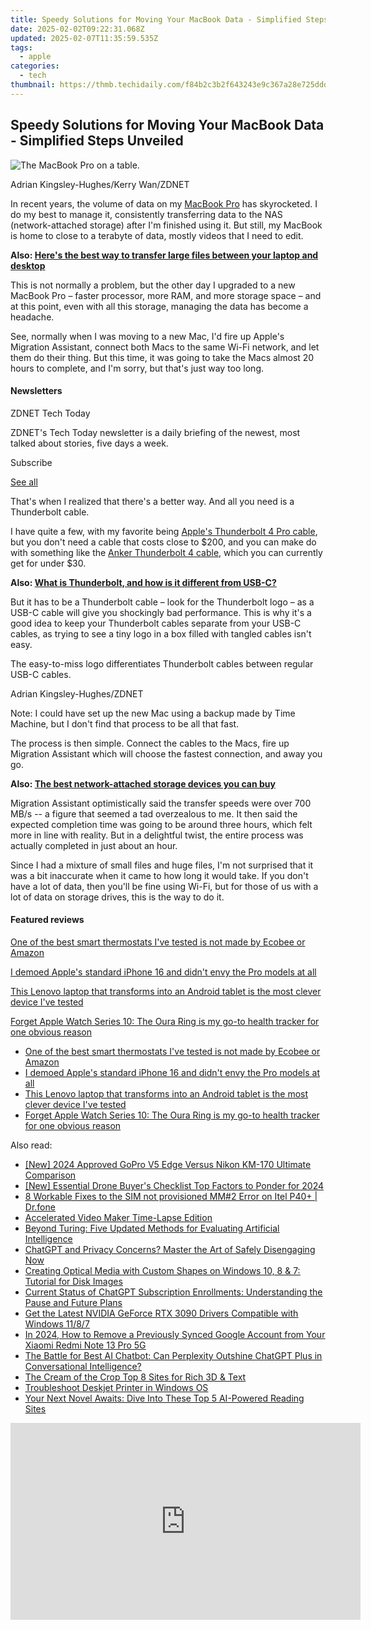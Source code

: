 ```yaml
---
title: Speedy Solutions for Moving Your MacBook Data - Simplified Steps Unveiled
date: 2025-02-02T09:22:31.068Z
updated: 2025-02-07T11:35:59.535Z
tags:
  - apple
categories:
  - tech
thumbnail: https://thmb.techidaily.com/f84b2c3b2f643243e9c367a28e725ddd1d16800a678efc068af4239160ee06bb.jpg
---
```


## Speedy Solutions for Moving Your MacBook Data - Simplified Steps Unveiled

![The MacBook Pro on a table.](https://www.zdnet.com/a/img/resize/6d063b3eb5c18bdc326b400ccf54d79715b84d15/2024/04/08/9d9172aa-db7b-4f71-be76-4db962ce1805/macbook-thunderbolt.jpg?auto=webp&width=1280)

Adrian Kingsley-Hughes/Kerry Wan/ZDNET

In recent years, the volume of data on my [MacBook Pro](https://apple.sjv.io/c/159047/435031/7613?&sharedid=zdnet&partnerpropertyid=1980086&u=https%3A%2F%2Fwww.apple.com%2Fmacbook-pro%2F&subId1=zd-%5F%5FCOM%5FCLICK%5FID%5F%5F-dtp) has skyrocketed. I do my best to manage it, consistently transferring data to the NAS (network-attached storage) after I'm finished using it. But still, my MacBook is home to close to a terabyte of data, mostly videos that I need to edit.

**Also: [Here's the best way to transfer large files between your laptop and desktop](https://www.zdnet.com/home-and-office/work-life/heres-the-best-way-to-transfer-large-files-between-your-laptop-and-desktop/)**

This is not normally a problem, but the other day I upgraded to a new MacBook Pro – faster processor, more RAM, and more storage space – and at this point, even with all this storage, managing the data has become a headache.

See, normally when I was moving to a new Mac, I'd fire up Apple's Migration Assistant, connect both Macs to the same Wi-Fi network, and let them do their thing. But this time, it was going to take the Macs almost 20 hours to complete, and I'm sorry, but that's just way too long.

#### Newsletters

ZDNET Tech Today

ZDNET's Tech Today newsletter is a daily briefing of the newest, most talked about stories, five days a week.

 Subscribe

[See all](https://www.zdnet.com/newsletters/)

That's when I realized that there's a better way. And all you need is a Thunderbolt cable. 

I have quite a few, with my favorite being [Apple's Thunderbolt 4 Pro cable](https://buy.geni.us/Proxy.ashx?TSID=368250&GR%5FURL=https%3A%2F%2Fwww.amazon.com%2FApple-MWP02AM-A-Thunderbolt-Cable%2Fdp%2FB09V4923GP%3Ftag%3Dzd-buy-button-20%26ascsubtag%3D%5F%5FCOM%5FCLICK%5FID%5F%5F%7C76faaf0e-55fd-44a4-be8a-2d0bc658358f%7Cdtp&dtb=1), but you don't need a cable that costs close to $200, and you can make do with something like the [Anker Thunderbolt 4 cable](https://buy.geni.us/Proxy.ashx?TSID=368250&GR%5FURL=https%3A%2F%2Fwww.amazon.com%2FAnker-Thunderbolt-Supports-Transfer-Certified%2Fdp%2FB095KSL2B9%3Ftag%3Dzd-buy-button-20%26ascsubtag%3D%5F%5FCOM%5FCLICK%5FID%5F%5F%7C76faaf0e-55fd-44a4-be8a-2d0bc658358f%7Cdtp&dtb=1), which you can currently get for under $30.

**Also: [What is Thunderbolt, and how is it different from USB-C?](https://www.zdnet.com/article/what-is-thunderbolt-and-how-is-it-different-from-usb-c/)**

But it has to be a Thunderbolt cable – look for the Thunderbolt logo – as a USB-C cable will give you shockingly bad performance. This is why it's a good idea to keep your Thunderbolt cables separate from your USB-C cables, as trying to see a tiny logo in a box filled with tangled cables isn't easy.

The easy-to-miss logo differentiates Thunderbolt cables between regular USB-C cables.

Adrian Kingsley-Hughes/ZDNET

Note: I could have set up the new Mac using a backup made by Time Machine, but I don't find that process to be all that fast.

The process is then simple. Connect the cables to the Macs, fire up Migration Assistant which will choose the fastest connection, and away you go. 

**Also: [The best network-attached storage devices you can buy](https://www.zdnet.com/article/best-network-attached-storage/)**

Migration Assistant optimistically said the transfer speeds were over 700 MB/s -- a figure that seemed a tad overzealous to me. It then said the expected completion time was going to be around three hours, which felt more in line with reality. But in a delightful twist, the entire process was actually completed in just about an hour. 

Since I had a mixture of small files and huge files, I'm not surprised that it was a bit inaccurate when it came to how long it would take. If you don't have a lot of data, then you'll be fine using Wi-Fi, but for those of us with a lot of data on storage drives, this is the way to do it. 

#### Featured reviews

[One of the best smart thermostats I've tested is not made by Ecobee or Amazon](https://www.zdnet.com/article/one-of-the-best-smart-thermostats-ive-tested-is-not-made-by-ecobee-or-amazon/ "One of the best smart thermostats I've tested is not made by Ecobee or Amazon")

[I demoed Apple's standard iPhone 16 and didn't envy the Pro models at all](https://www.zdnet.com/article/why-im-recommending-the-standard-iphone-16-over-the-pro-this-year-and-im-not-alone/ "I demoed Apple's standard iPhone 16 and didn't envy the Pro models at all")

[This Lenovo laptop that transforms into an Android tablet is the most clever device I've tested](https://www.zdnet.com/article/i-tested-lenovos-windows-laptop-that-doubles-as-an-android-tablet-and-it-has-so-much-potential/ "This Lenovo laptop that transforms into an Android tablet is the most clever device I've tested")

[Forget Apple Watch Series 10: The Oura Ring is my go-to health tracker for one obvious reason](https://www.zdnet.com/article/forget-apple-watch-series-10-the-oura-ring-is-my-go-to-health-tracker-for-one-obvious-reason/ "Forget Apple Watch Series 10: The Oura Ring is my go-to health tracker for one obvious reason")

* [One of the best smart thermostats I've tested is not made by Ecobee or Amazon](https://www.zdnet.com/article/one-of-the-best-smart-thermostats-ive-tested-is-not-made-by-ecobee-or-amazon/ "One of the best smart thermostats I've tested is not made by Ecobee or Amazon")
* [I demoed Apple's standard iPhone 16 and didn't envy the Pro models at all](https://www.zdnet.com/article/why-im-recommending-the-standard-iphone-16-over-the-pro-this-year-and-im-not-alone/ "I demoed Apple's standard iPhone 16 and didn't envy the Pro models at all")
* [This Lenovo laptop that transforms into an Android tablet is the most clever device I've tested](https://www.zdnet.com/article/i-tested-lenovos-windows-laptop-that-doubles-as-an-android-tablet-and-it-has-so-much-potential/ "This Lenovo laptop that transforms into an Android tablet is the most clever device I've tested")
* [Forget Apple Watch Series 10: The Oura Ring is my go-to health tracker for one obvious reason](https://www.zdnet.com/article/forget-apple-watch-series-10-the-oura-ring-is-my-go-to-health-tracker-for-one-obvious-reason/ "Forget Apple Watch Series 10: The Oura Ring is my go-to health tracker for one obvious reason")

<ins class="adsbygoogle"
     style="display:block"
     data-ad-format="autorelaxed"
     data-ad-client="ca-pub-7571918770474297"
     data-ad-slot="1223367746"></ins>

<ins class="adsbygoogle"
     style="display:block"
     data-ad-client="ca-pub-7571918770474297"
     data-ad-slot="8358498916"
     data-ad-format="auto"
     data-full-width-responsive="true"></ins>

<span class="atpl-alsoreadstyle">Also read:</span>
<div><ul>
<li><a href="https://fox-http.techidaily.com/new-2024-approved-gopro-v5-edge-versus-nikon-km-170-ultimate-comparison/"><u>[New] 2024 Approved GoPro V5 Edge Versus Nikon KM-170 Ultimate Comparison</u></a></li>
<li><a href="https://fox-http.techidaily.com/new-essential-drone-buyers-checklist-top-factors-to-ponder-for-2024/"><u>[New] Essential Drone Buyer's Checklist Top Factors to Ponder for 2024</u></a></li>
<li><a href="https://howto.techidaily.com/8-workable-fixes-to-the-sim-not-provisioned-mm2-error-on-itel-p40plus-drfone-by-drfone-fix-android-problems-fix-android-problems/"><u>8 Workable Fixes to the SIM not provisioned MM#2 Error on Itel P40+ | Dr.fone</u></a></li>
<li><a href="https://video-capture.techidaily.com/accelerated-video-maker-time-lapse-edition/"><u>Accelerated Video Maker Time-Lapse Edition</u></a></li>
<li><a href="https://tech-haven.techidaily.com/beyond-turing-five-updated-methods-for-evaluating-artificial-intelligence/"><u>Beyond Turing: Five Updated Methods for Evaluating Artificial Intelligence</u></a></li>
<li><a href="https://tech-haven.techidaily.com/chatgpt-and-privacy-concerns-master-the-art-of-safely-disengaging-now/"><u>ChatGPT and Privacy Concerns? Master the Art of Safely Disengaging Now</u></a></li>
<li><a href="https://win-comparisons.techidaily.com/creating-optical-media-with-custom-shapes-on-windows-10-8-and-7-tutorial-for-disk-images/"><u>Creating Optical Media with Custom Shapes on Windows 10, 8 & 7: Tutorial for Disk Images</u></a></li>
<li><a href="https://tech-haven.techidaily.com/current-status-of-chatgpt-subscription-enrollments-understanding-the-pause-and-future-plans/"><u>Current Status of ChatGPT Subscription Enrollments: Understanding the Pause and Future Plans</u></a></li>
<li><a href="https://tech-haven.techidaily.com/get-the-latest-nvidia-geforce-rtx-3090-drivers-compatible-with-windows-1187/"><u>Get the Latest NVIDIA GeForce RTX 3090 Drivers Compatible with Windows 11/8/7</u></a></li>
<li><a href="https://unlock-android.techidaily.com/in-2024-how-to-remove-a-previously-synced-google-account-from-your-xiaomi-redmi-note-13-pro-5g-by-drfone-android/"><u>In 2024, How to Remove a Previously Synced Google Account from Your Xiaomi Redmi Note 13 Pro 5G</u></a></li>
<li><a href="https://tech-haven.techidaily.com/the-battle-for-best-ai-chatbot-can-perplexity-outshine-chatgpt-plus-in-conversational-intelligence/"><u>The Battle for Best AI Chatbot: Can Perplexity Outshine ChatGPT Plus in Conversational Intelligence?</u></a></li>
<li><a href="https://fox-glue.techidaily.com/the-cream-of-the-crop-top-8-sites-for-rich-3d-and-text/"><u>The Cream of the Crop Top 8 Sites for Rich 3D & Text</u></a></li>
<li><a href="https://driver-install.techidaily.com/troubleshoot-deskjet-printer-in-windows-os/"><u>Troubleshoot Deskjet Printer in Windows OS</u></a></li>
<li><a href="https://tech-haven.techidaily.com/your-next-novel-awaits-dive-into-these-top-5-ai-powered-reading-sites/"><u>Your Next Novel Awaits: Dive Into These Top 5 AI-Powered Reading Sites</u></a></li>
</ul></div>

<!-- affiliate ads begin -->
<iframe width="560" height="315" src="https://www.youtube.com/embed/E1ax-vnGdeo?si=bgTkOhOEwDTlRQE3" title="YouTube video player" frameborder="0" allow="accelerometer; autoplay; clipboard-write; encrypted-media; gyroscope; picture-in-picture; web-share" referrerpolicy="strict-origin-when-cross-origin" allowfullscreen></iframe>
<!-- affiliate ads end -->

